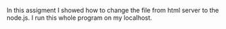 In this assigment I showed how to change the file from html server to the node.js. I run this whole program on my localhost.
